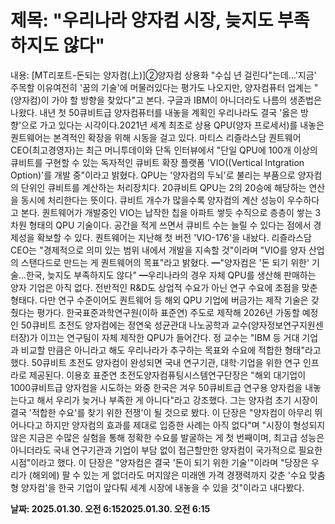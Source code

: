 # **제목: "우리나라 양자컴 시장, 늦지도 부족하지도 않다"**

  내용: [MT리포트-돈되는 양자컴(上)]②양자컴 상용화 "수십 년 걸린다"는데…'지금' 주목할 이유여전히 '꿈의 기술'에 머물러있다는 평가도 나오지만, 양자컴퓨터 업계는 "(양자컴)이 가야 할 방향을 찾았다"고 본다. 구글과 IBM이 아니더라도 나름의 생존법은 나왔다. 내년 첫 50큐비트급 양자컴퓨터를 내놓을 계획인 우리나라도 결국 '옳은 방향'으로 가고 있다는 시각이다.2021년 세계 최초로 상용 QPU(양자 프로세서)를 내놓은 퀀트웨어는 본격적인 확장을 위해 시동을 걸고 있다. 마티스 리즐라스담 퀀트웨어 CEO(최고경영자)는 최근 머니투데이와 단독 인터뷰에서 "단일 QPU에 100개 이상의 큐비트를 구현할 수 있는 독자적인 큐비트 확장 플랫폼 'VIO((Vertical Intgration Option)'를 개발 중"이라고 밝혔다. QPU는 '양자컴의 두뇌'로 불리는 부품으로 양자컴의 단위인 큐비트를 계산하는 처리장치다. 20큐비트 QPU는  2의 20승에 해당하는 연산을 동시에 처리한다는 뜻이다. 큐비트 개수가 많을수록 양자컴의 계산 성능이 우수하다고 본다. 퀀트웨어가 개발중인 VIO는 납작한 칩을 아파트 쌓듯 수직으로 층층이 쌓는 3차원 형태의 QPU 기술이다. 공간을 적게 쓰면서 큐비트 수는 늘릴 수 있다는 점에서 경제성을 확보할 수 있다. 퀀트웨어는 지난해 첫 버전 'VIO-176'을 내놨다. 리즐라스담 CEO는 "경제적으로 의미 있는 범위 내에서 개발을 지속할 것"이라며 "VIO를 양자 산업의 스탠다드로 만드는 게 퀀트웨어의 목표"라고 밝혔다. ━"양자컴은 '돈 되기 위한' 기술…한국, 늦지도 부족하지도 않다" ━우리나라의 경우 자체 QPU를 생산해 판매하는 양자 기업은 아직 없다. 전반적인 R&D도 상업적 수요가 아닌 연구 수요에 초점을 맞춘 형태다. 다만 연구 수준이어도 퀀트웨어 등 해외 QPU 기업에 버금가는 제작 기술은 갖췄다는 평가다. 한국표준과학연구원(이하 표준연) 주도로 제작해 2026년 가동할 예정인 50큐비트 초전도 양자컴에는 정연욱 성균관대 나노공학과 교수(양자정보연구지원센터장)가 이끄는 연구팀이 자체 제작한 QPU가 들어간다. 정 교수는 "IBM 등 거대 기업과 비교할 만큼은 아니라고 해도 우리나라가 추구하는 목표와 수요에 적합한 형태"라고 했다. 50큐비트 초전도 양자컴이 완성되면 국내 연구기관, 대학·기업을 위한 연구 인프라로 제공된다. 이용호 표준연 초전도양자컴퓨팅시스템연구단장은 "해외 대기업이 1000큐비트급 양자컴을 시도하는 와중 한국은 겨우 50큐비트급 연구용 양자컴을 내놓는다고 해서 우리가 늦거나 부족한 게 아니다"라고 강조했다. 그는 양자컴 초기 시장이 결국 '적합한 수요'를 찾기 위한 전쟁'이 될 것으로 봤다. 이 단장은 "양자컴이 아무리 뛰어나다고 하지만 양자컴의 효과를 제대로 입증한 사례는 아직 없다"며 "시장이 형성되지 않은 지금은 수많은 실험을 통해 정확한 수요를 발굴하는 게 첫 번째이며, 최고급 성능은 아니더라도 국내 연구기관과 기업이 부담 없이 접근할만한 양자컴이 국가적으로 필요한 시점"이라고 했다. 이 단장은 "양자컴은 결국 '돈이 되기 위한 기술'"이라며 "당장은 우리가 (해외에) 팔 수 있는 게 없더라도 머지않은 미래엔 가격 경쟁력까지 갖춘 '수요 맞춤형 양자컴'을 한국 기업이 앞다퉈  세계 시장에 내놓을 수 있을 것"이라고 내다봤다.

  **날짜: 2025.01.30. 오전 6:152025.01.30. 오전 6:15**
